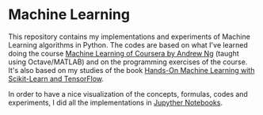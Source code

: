 # Machine Learning

This repository contains my implementations and experiments of Machine Learning algorithms in Python. 
The codes are based on what I've learned doing the course [Machine Learning of Coursera by Andrew Ng](https://www.coursera.org/learn/machine-learning) (taught using Octave/MATLAB) and on the programming exercises of the course. It's also based on my studies of the book [Hands-On Machine Learning with Scikit-Learn and TensorFlow](https://www.oreilly.com/library/view/hands-on-machine-learning/9781491962282/).

In order to have a nice visualization of the concepts, formulas, codes and experiments, I did all the implementations in [Jupyther Notebooks](https://jupyter.org/).